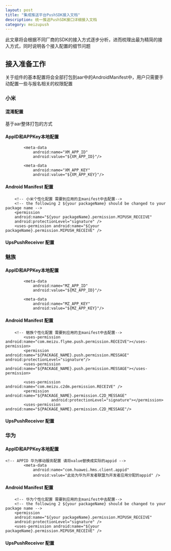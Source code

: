 ```yaml
---
layout: post
title: "集成推送平台PushSDK接入文档"
description: 统一推送PushSDK接口详细接入文档
category: meizupush
---
```


此文章将会根据不同厂商的SDK的接入方式逐步分析，进而梳理出最为精简的接入方式，同时说明各个接入配置的细节问题

## 接入准备工作

关于组件的基本配置将会全部打包到aar中的AndroidManifest中，用户只需要手动配置一些与报名相关的权限配置

### 小米


#### 混淆配置

基于aar整体打包的方式

#### AppID和APPKey本地配置

```
        <meta-data
            android:name="XM_APP_ID"
            android:value="${XM_APP_ID}"/>

        <meta-data
            android:name="XM_APP_KEY"
            android:value="${XM_APP_KEY}"/>
```

#### Android Manifest 配置

```
    <!-- 小米个性化配置 需要到应用的主manifest中去配置-->
    <!-- the following 2 ${your packageName} should be changed to your package name -->
    <permission
    android:name="${your packageName}.permission.MIPUSH_RECEIVE"
    android:protectionLevel="signature" />
    <uses-permission android:name="${your packageName}.permission.MIPUSH_RECEIVE" />
```

#### UpsPushReceiver 配置

### 魅族

#### AppID和APPKey本地配置

```
        <meta-data
            android:name="MZ_APP_ID"
            android:value="${MZ_APP_ID}"/>

        <meta-data
            android:name="MZ_APP_KEY"
            android:value="${MZ_APP_KEY}"/>
```

#### Android Manifest 配置

```
    <!-- 魅族个性化配置 需要到应用的主manifest中去配置-->
        <uses-permission android:name="com.meizu.flyme.push.permission.RECEIVE"></uses-permission>
        <permission android:name="${PACKAGE_NAME}.push.permission.MESSAGE" android:protectionLevel="signature"/>
        <uses-permission android:name="${PACKAGE_NAME}.push.permission.MESSAGE"></uses-permission>
    
        <uses-permission android:name="com.meizu.c2dm.permission.RECEIVE" />
        <permission android:name="${PACKAGE_NAME}.permission.C2D_MESSAGE"
                    android:protectionLevel="signature"></permission>
        <uses-permission android:name="${PACKAGE_NAME}.permission.C2D_MESSAGE"/>
```

#### UpsPushReceiver 配置

### 华为

#### AppID和APPKey本地配置

```
<!-- APPID 华为移动服务配置 请将value替换成实际的appid -->
        <meta-data
            android:name="com.huawei.hms.client.appid"
            android:value="此处为华为开发者联盟为开发者应用分配的appid" />
```

#### Android Manifest 配置

```
    <!-- 华为个性化配置 需要到应用的主manifest中去配置-->
    <!-- the following 2 ${your packageName} should be changed to your package name -->
    <permission
    android:name="${your packageName}.permission.MIPUSH_RECEIVE"
    android:protectionLevel="signature" />
    <uses-permission android:name="${your packageName}.permission.MIPUSH_RECEIVE" />
```

#### UpsPushReceiver 配置